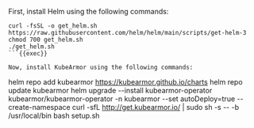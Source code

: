 First, install Helm using the following commands:

```
curl -fsSL -o get_helm.sh https://raw.githubusercontent.com/helm/helm/main/scripts/get-helm-3
chmod 700 get_helm.sh
./get_helm.sh
```{{exec}}

Now, install KubeArmor using the following commands:
```
helm repo add kubearmor https://kubearmor.github.io/charts
helm repo update kubearmor
helm upgrade --install kubearmor-operator kubearmor/kubearmor-operator -n kubearmor --set autoDeploy=true --create-namespace
curl -sfL http://get.kubearmor.io/ | sudo sh -s -- -b /usr/local/bin
bash setup.sh
```{{exec}}
